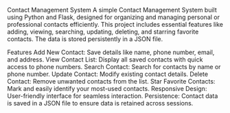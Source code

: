 Contact Management System
A simple Contact Management System built using Python and Flask, designed for organizing and managing personal or professional contacts efficiently. This project includes essential features like adding, viewing, searching, updating, deleting, and starring favorite contacts. The data is stored persistently in a JSON file.

Features
Add New Contact: Save details like name, phone number, email, and address.
View Contact List: Display all saved contacts with quick access to phone numbers.
Search Contact: Search for contacts by name or phone number.
Update Contact: Modify existing contact details.
Delete Contact: Remove unwanted contacts from the list.
Star Favorite Contacts: Mark and easily identify your most-used contacts.
Responsive Design: User-friendly interface for seamless interaction.
Persistence: Contact data is saved in a JSON file to ensure data is retained across sessions.
